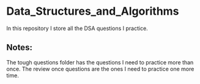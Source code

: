 # Data_Structures_and_Algorithms
In this repository I store all the DSA questions I practice.
## Notes:
The tough questions folder has the questions I need to practice more than once.
The review once questions are the ones I need to practice one more time.
